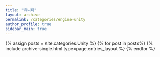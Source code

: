 ```yaml
---
title: "유니티"  
layout: archive   
permalink: /categories/engine-unity 
author_profile: true   
sidebar_main: true  
---
```


{% assign posts = site.categories.Unity %}
{% for post in posts%} {% include archive-single.html type=page.entries_layout %} {% endfor %}
